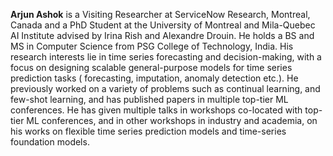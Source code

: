 **Arjun Ashok** is a Visiting Researcher at ServiceNow Research, Montreal, Canada and a PhD Student at the University of
Montreal and Mila-Quebec AI Institute advised by Irina Rish and Alexandre Drouin. He holds a BS and MS in Computer
Science from PSG College of Technology, India. His research interests lie in time series forecasting and
decision-making, with a focus on designing scalable general-purpose models for time series prediction tasks (
forecasting, imputation, anomaly detection etc.). He previously worked on a variety of problems such as continual
learning, and few-shot learning, and has published papers in multiple top-tier ML conferences. He has given multiple
talks in workshops co-located with top-tier ML conferences, and in other workshops in industry and academia, on his
works on flexible time series prediction models and time-series foundation models.